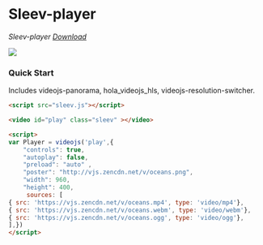 # Sleev-player

_Sleev-player [Download][Download]_

[Download]: https://github.com/maluklo/Sleev-player/releases
<img src="https://raw.githubusercontent.com/maluklo/Sleev-player/master/sleev%20player.png">
### Quick Start
Includes videojs-panorama, hola_videojs_hls, videojs-resolution-switcher.
```html
<script src="sleev.js"></script>

<video id="play" class="sleev" ></video>

<script>
var Player = videojs('play',{ 
    "controls": true, 
    "autoplay": false, 
    "preload": "auto" ,
    "poster": "http://vjs.zencdn.net/v/oceans.png",
    "width": 960,
    "height": 400,
     sources: [
{ src: 'https://vjs.zencdn.net/v/oceans.mp4', type: 'video/mp4'},
{ src: 'https://vjs.zencdn.net/v/oceans.webm', type: 'video/webm'},
{ src: 'https://vjs.zencdn.net/v/oceans.ogg', type: 'video/ogg'},
],})
</script>

```
